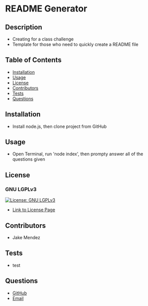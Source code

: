 
  # README Generator

  ## Description

  * Creating for a class challenge
  * Template for those who need to quickly create a README file

  ## Table of Contents

  - [Installation](#Installation)
  - [Usage](#Usage)
  - [License](#License)
  - [Contributors](#Contributors)
  - [Tests](#Tests)
  - [Questions](#Questions)

  ## Installation

  * Install node.js, then clone project from GitHub

  ## Usage

  * Open Terminal, run 'node index', then prompty answer all of the questions given

  ## License

  
  ### GNU LGPLv3
    
  [![License: GNU LGPLv3](https://img.shields.io/badge/License-AGPL_v3-blue.svg)](https://www.gnu.org/licenses/lgpl-3.0)

  - [Link to License Page](https://www.gnu.org/licenses/lgpl-3.0)
    

  ## Contributors
  
  * Jake Mendez

  ## Tests

  * test

  ## Questions

  * [GitHub](https;//github/jakem8532)
  * [Email](jakem8532@gmail.com)

